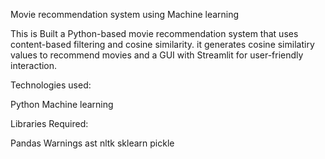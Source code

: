Movie recommendation system using Machine learning

This is Built a Python-based movie recommendation system that uses content-based filtering and cosine similarity. it generates cosine similatiry values to recommend movies and a GUI with Streamlit for user-friendly interaction.

Technologies used:

Python
Machine learning

Libraries Required:

Pandas
Warnings
ast
nltk
sklearn
pickle
